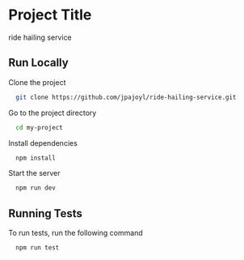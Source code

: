 
# Project Title

ride hailing service


## Run Locally

Clone the project

```bash
  git clone https://github.com/jpajoyl/ride-hailing-service.git
```

Go to the project directory

```bash
  cd my-project
```

Install dependencies

```bash
  npm install
```

Start the server

```bash
  npm run dev
```


## Running Tests

To run tests, run the following command

```bash
  npm run test
```

